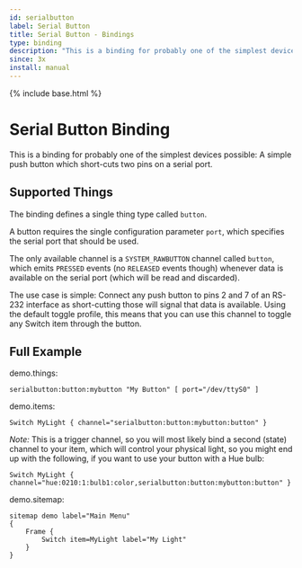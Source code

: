 ```yaml
---
id: serialbutton
label: Serial Button
title: Serial Button - Bindings
type: binding
description: "This is a binding for probably one of the simplest devices possible: A simple push button which short-cuts two pins on a serial port."
since: 3x
install: manual
---
```


<!-- Attention authors: Do not edit directly. Please add your changes to the appropriate source repository -->

{% include base.html %}

# Serial Button Binding

This is a binding for probably one of the simplest devices possible: A simple push button which short-cuts two pins on a serial port.

## Supported Things

The binding defines a single thing type called `button`.

A button requires the single configuration parameter `port`, which specifies the serial port that should be used. 

The only available channel is a `SYSTEM_RAWBUTTON` channel called `button`, which emits `PRESSED` events (no `RELEASED` events though) whenever data is available on the serial port (which will be read and discarded).

The use case is simple: Connect any push button to pins 2 and 7 of an RS-232 interface as short-cutting those will signal that data is available.
Using the default toggle profile, this means that you can use this channel to toggle any Switch item through the button.

## Full Example

demo.things:

```
serialbutton:button:mybutton "My Button" [ port="/dev/ttyS0" ]
```

demo.items:

```
Switch MyLight { channel="serialbutton:button:mybutton:button" }
```

_Note:_ This is a trigger channel, so you will most likely bind a second (state) channel to your item, which will control your physical light, so you might end up with the following, if you want to use your button with a Hue bulb:

```
Switch MyLight { channel="hue:0210:1:bulb1:color,serialbutton:button:mybutton:button" }
```

demo.sitemap:

```
sitemap demo label="Main Menu"
{
    Frame {
        Switch item=MyLight label="My Light"
    }
}
```
